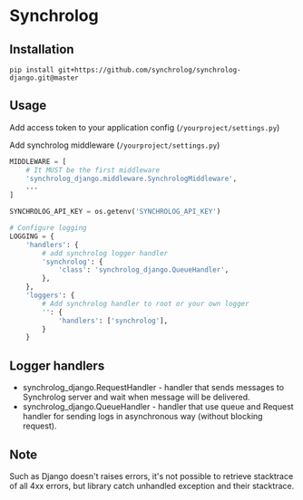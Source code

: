 # Synchrolog

## Installation
`pip install git+https://github.com/synchrolog/synchrolog-django.git@master`

## Usage

Add access token to your application config (`/yourproject/settings.py`)

Add synchrolog middleware (`/yourproject/settings.py`)
```python
MIDDLEWARE = [
    # It MUST be the first middleware
    'synchrolog_django.middleware.SynchrologMiddleware',
    ...
]

SYNCHROLOG_API_KEY = os.getenv('SYNCHROLOG_API_KEY')

# Configure logging
LOGGING = {
    'handlers': {
        # add synchrolog logger handler
        'synchrolog': {
            'class': 'synchrolog_django.QueueHandler',
        },
    },
    'loggers': {
        # Add synchrolog handler to root or your own logger
        '': {
            'handlers': ['synchrolog'],
        }
    }

```

## Logger handlers
 - synchrolog_django.RequestHandler - handler that sends messages to Synchrolog server and wait when message will be delivered.
 - synchrolog_django.QueueHandler - handler that use queue and Request handler for sending logs in asynchronous way (without blocking request).

## Note
Such as Django doesn't raises errors, it's not possible to retrieve stacktrace of all 4xx errors, 
but library catch unhandled exception and their stacktrace. 